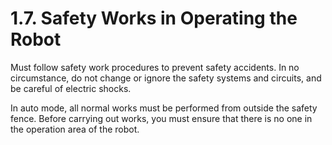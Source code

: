 ﻿# 1.7. Safety Works in Operating the Robot

Must follow safety work procedures to prevent safety accidents. In no circumstance, do not change or ignore the safety systems and circuits, and be careful of electric shocks. 

In auto mode, all normal works must be performed from outside the safety fence. Before carrying out works, you must ensure that there is no one in the operation area of the robot. 

